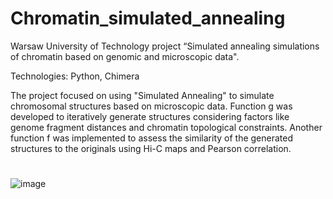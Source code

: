 # Chromatin_simulated_annealing
Warsaw University of Technology project “Simulated annealing simulations of chromatin based on genomic and microscopic data".

Technologies: Python, Chimera

The project focused on using "Simulated Annealing" to simulate chromosomal structures based on microscopic data. Function g was developed to iteratively generate structures considering factors like genome fragment distances and chromatin topological constraints. Another function f was implemented to assess the similarity of the generated structures to the originals using Hi-C maps and Pearson correlation.

#

![image](https://github.com/kubarrr/Chromatin_simulated_annealing/assets/100797029/a647d7ba-4788-42d6-8526-2173d4ecb163)
